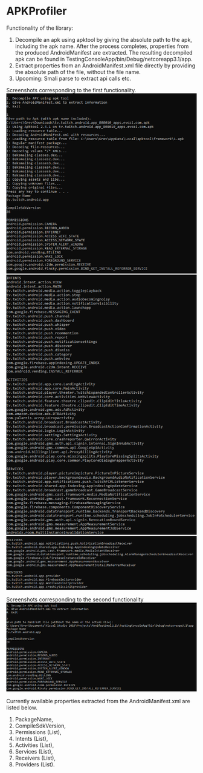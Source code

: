 # APKProfiler
Functionality of the library:
1. Decompile an apk using apktool by giving the absolute path to the apk, including the apk name. After the process completes, properties from the produced AndroidManifest are extracted. The resulting decompiled apk can be found in TestingConsoleApp/bin/Debug/netcoreapp3.1/app.
2. Extract properties from an AndroidManifest.xml file directly by providing the absolute path of the file, without the file name.
3. Upcoming: Smali parse to extract api calls etc.

Screenshots corresponding to the first functionality.
![ScreenShot](/Docs/Screenshots/decompile_apktool.PNG)
![ScreenShot](/Docs/Screenshots/decompile_apktool_2.PNG)
![ScreenShot](/Docs/Screenshots/decompile_apktool_3.PNG)

Screenshots corresponding to the second functionality
![ScreenShot](/Docs/Screenshots/extract_from_file.PNG)

Currently available properties extracted from the AndroidManifest.xml are listed below.
1. PackageName,
2. CompileSdkVersion,
3. Permissions (List),
4. Intents (List),
5. Activities (List),
6. Services (List),
7. Receivers (List),
8. Providers (List).

